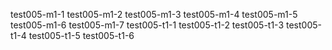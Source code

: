 test005-m1-1
test005-m1-2
test005-m1-3
test005-m1-4
test005-m1-5
test005-m1-6
test005-m1-7
test005-t1-1
test005-t1-2
test005-t1-3
test005-t1-4
test005-t1-5
test005-t1-6

